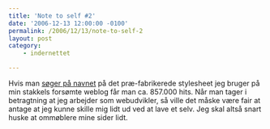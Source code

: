 ```yaml
---
title: 'Note to self #2'
date: '2006-12-13 12:00:00 -0100'
permalink: /2006/12/13/note-to-self-2
layout: post
category:
    - indernettet

---
```

Hvis man [søger på navnet](http://www.google.dk/search?num=50&hl=da&client=firefox-a&rls=org.mozilla%3Ada%3Aofficial&hs=zFH&q=minima+css&btnG=S%C3%B8g&meta=lr%3Dlang_da) på det præ-fabrikerede stylesheet jeg bruger på min stakkels forsømte weblog får man ca. 857.000 hits. Når man tager i betragtning at jeg arbejder som webudvikler, så ville det måske være fair at antage at jeg kunne skille mig lidt ud ved at lave et selv. Jeg skal altså snart huske at ommøblere mine sider lidt.
